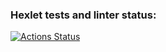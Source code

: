 ### Hexlet tests and linter status:
[![Actions Status](https://github.com/yuliia-myslyvets/frontend-project-46/workflows/hexlet-check/badge.svg)](https://github.com/yuliia-myslyvets/frontend-project-46/actions)